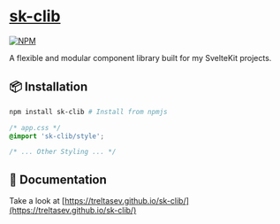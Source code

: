 # [sk-clib](https://treltasev.github.io/sk-clib/)

[![NPM](https://img.shields.io/badge/NPM-%23CB3837.svg?style=for-the-badge&logo=npm&logoColor=white)](https://www.npmjs.com/package/sk-clib)

A flexible and modular component library built for my SvelteKit projects.

## 📦 Installation

```bash
npm install sk-clib # Install from npmjs
```

```css
/* app.css */
@import 'sk-clib/style';

/* ... Other Styling ... */
```

## 🔧 Documentation

Take a look at [https://treltasev.github.io/sk-clib/](https://treltasev.github.io/sk-clib/)

